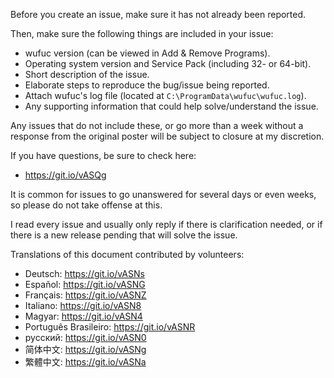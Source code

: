Before you create an issue, make sure it has not already been reported.

Then, make sure the following things are included in your issue:

- wufuc version (can be viewed in Add & Remove Programs).
- Operating system version and Service Pack (including 32- or 64-bit).
- Short description of the issue.
- Elaborate steps to reproduce the bug/issue being reported.
- Attach wufuc's log file (located at `C:\ProgramData\wufuc\wufuc.log`).
- Any supporting information that could help solve/understand the issue.

Any issues that do not include these, or go more than a week without a
response from the original poster will be subject to closure at my discretion.

If you have questions, be sure to check here:
- https://git.io/vASQg

It is common for issues to go unanswered for several days or even weeks,
so please do not take offense at this. 

I read every issue and usually only reply if there is clarification needed,
or if there is a new release pending that will solve the issue.


Translations of this document contributed by volunteers:

- Deutsch: https://git.io/vASNs
- Español: https://git.io/vASNG
- Français: https://git.io/vASNZ
- Italiano: https://git.io/vASN8
- Magyar: https://git.io/vASN4
- Português Brasileiro: https://git.io/vASNR
- русский: https://git.io/vASN0
- 简体中文: https://git.io/vASNg
- 繁體中文: https://git.io/vASNa

